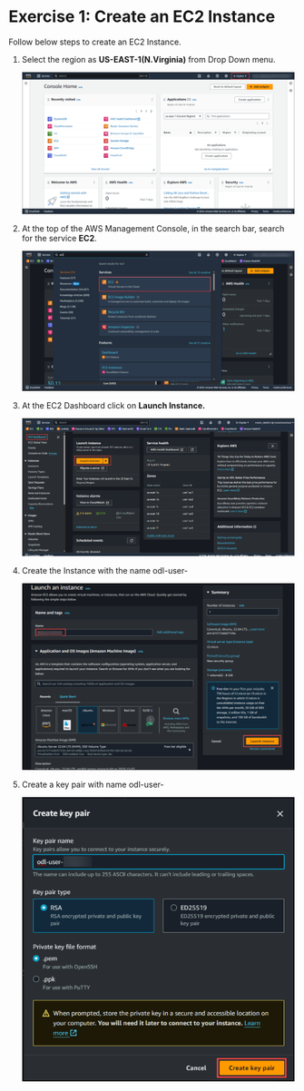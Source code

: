 # Exercise 1: Create an EC2 Instance

Follow below steps to create an EC2 Instance.


1. Select the region as **US-EAST-1(N.Virginia)** from Drop Down menu.

    ![](./images/selectregion.png)

2. At the top of the AWS Management Console, in the search bar, search for the service **EC2**.

    ![](./images/ec2.png)

3. At the EC2 Dashboard click on **Launch Instance.**

    ![](./images/launch.png)

4. Create the Instance with the name odl-user-**<CloudLabsDeploymentID>**

    ![](./images/createec2.png)

5. Create a key pair with name odl-user-**<CloudLabsDeploymentID>**

    ![](./images/keypair.png)

<validation step="6c32922e-75c9-4519-9452-910680384fc1"/>

<validation step="e6c0346a-a1fc-4fd5-a99c-8645a35897a5"/>





